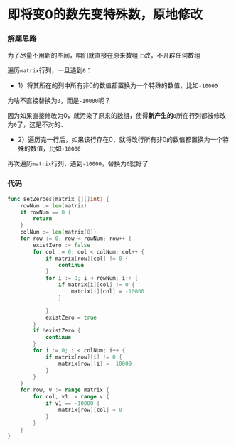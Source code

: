# 即将变0的数先变特殊数，原地修改
### 解题思路
为了尽量不用新的空间，咱们就直接在原来数组上改，不开辟任何数组

遍历``matrix``行列，一旦遇到``0``：
* 1）将其所在的列中所有非0的数值都置换为一个特殊的数值，比如``-10000``

为啥不直接替换为``0``，而是``-10000``呢？

因为如果直接修改为0，就污染了原来的数组，使得**新产生的**``0``所在行列都被修改为``0``了，这是不对的、

* 2）遍历完一行后，如果该行存在0，就将改行所有非0的数值都置换为一个特殊的数值，比如``-10000``

再次遍历``matrix``行列，遇到``-10000``，替换为``0``就好了


### 代码

```go
func setZeroes(matrix [][]int) {
	rowNum := len(matrix)
	if rowNum == 0 {
		return
	}
	colNum := len(matrix[0])
	for row := 0; row < rowNum; row++ {
		existZero := false
		for col := 0; col < colNum; col++ {
			if matrix[row][col] != 0 {
				continue
			}
			for i := 0; i < rowNum; i++ {
				if matrix[i][col] != 0 {
					matrix[i][col] = -10000
				}

			}
			existZero = true
		}
		if !existZero {
			continue
		}
		for i := 0; i < colNum; i++ {
			if matrix[row][i] != 0 {
				matrix[row][i] = -10000
			}
		}
	}
	for row, v := range matrix {
		for col, v1 := range v {
			if v1 == -10000 {
				matrix[row][col] = 0
			}
		}
	}
}
```
